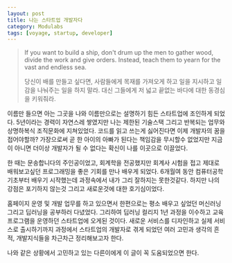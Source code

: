 ```yaml
---
layout: post
title: 나는 스타트업 개발자다
category: Modulabs
tags: [voyage, startup, developer]
---
```


> If you want to build a ship, don't drum up the men to gather wood, divide the work and give orders. Instead, teach them to yearn for the vast and endless sea.
>
> 당신이 배를 만들고 싶다면, 사람들에게 목재를 가져오게 하고 일을 지시하고 일감을 나눠주는 일을 하지 말라. 대신 그들에게 저 넓고 끝없는 바다에 대한 동경심을 키워줘라.

이름만 들으면 아는 그곳을 나와 이름만으로는 설명하기 힘든 스타트업에 조인하게 되었다. 5년이라는 경력이 자연스레 쌓였지만 나는 제한된 기술스택 그리고 반복되는 업무와 상명하복식 조직문화에 지쳐있었다. 코드를 읽고 쓰는게 싫어진다면 이제 개발자의 꿈을 접어야할까? 가장으로써 곧 한 아이의 아빠가 된다는 책임감을 무시할수 없었지만 지금이 아니면 더이상 개발자가 될 수 없다는 확신이 나를 이곳으로 이끌었다.

한 때는 문송합니다의 주인공이었고, 회계학을 전공했지만 회계사 시험을 접고 제대로 배워보고싶던 프로그래밍을 좋은 기회를 만나 배우게 되었다. 6개월여 동안 컴퓨터공학 기초부터 배우기 시작했는데 과정속에서 내가 그리 잘하지는 못한것같다. 하지만 나의 강점은 포기하지 않는것 그리고 새로운것에 대한 호기심이었다. 

홈페이지 운영 및 개발 업무를 하고 있으면서 한편으로는 평소 배우고 싶었던 머신러닝 그리고 딥러닝을 공부하러 다녔었다. 그리하여 딥러닝 컬리지 1년 과정을 이수하고 교육프로그램을 운영하던 스타트업에 오게된 것이다.
새로운 서비스를 디자인하고 실제 서비스로 출시하기까지 과정에서 스타트업의 개발자로 겪게 되었던 여러 고민과 생각의 흔적, 개발지식들을 차근차근 정리해보고자 한다.

나와 같은 상황에서 고민하고 있는 다른이에게 이 글이 꼭 도움되었으면 한다.





















